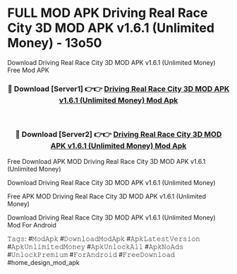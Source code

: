 # FULL MOD APK Driving Real Race City 3D MOD APK v1.6.1 (Unlimited Money) - 13o50
Download Driving Real Race City 3D MOD APK v1.6.1 (Unlimited Money) Free Mod APK

<div align="center">
<h3>🔴 Download [Server1] 👉👉 <a href="https://apk-comot.site?title=Driving_Real_Race_City_3D_MOD_APK_v1.6.1_(Unlimited_Money)">Driving Real Race City 3D MOD APK v1.6.1 (Unlimited Money) Mod Apk</a></h3><br>

<h3>🔴 Download [Server2] 👉👉 <a href="https://apk-comot.site?title=Driving_Real_Race_City_3D_MOD_APK_v1.6.1_(Unlimited_Money)">Driving Real Race City 3D MOD APK v1.6.1 (Unlimited Money) Mod Apk</a></h3>
</div>


Free Download APK MOD Driving Real Race City 3D MOD APK v1.6.1 (Unlimited Money)

Download Driving Real Race City 3D MOD APK v1.6.1 (Unlimited Money) 

Free APK MOD Driving Real Race City 3D MOD APK v1.6.1 (Unlimited Money) 

Download Driving Real Race City 3D MOD APK v1.6.1 (Unlimited Money) Mod For Android

𝚃𝚊𝚐𝚜: #𝙼𝚘𝚍𝙰𝚙𝚔 #𝙳𝚘𝚠𝚗𝚕𝚘𝚊𝚍𝙼𝚘𝚍𝙰𝚙𝚔 #𝙰𝚙𝚔𝙻𝚊𝚝𝚎𝚜𝚝𝚅𝚎𝚛𝚜𝚒𝚘𝚗 #𝙰𝚙𝚔𝚄𝚗𝚕𝚒𝚖𝚒𝚝𝚎𝚍𝙼𝚘𝚗𝚎𝚢 #𝙰𝚙𝚔𝚄𝚗𝚕𝚘𝚌𝚔𝙰𝚕𝚕 #𝙰𝚙𝚔𝙽𝚘𝙰𝚍𝚜 #𝚄𝚗𝚕𝚘𝚌𝚔𝙿𝚛𝚎𝚖𝚒𝚞𝚖 #𝙵𝚘𝚛𝙰𝚗𝚍𝚛𝚘𝚒𝚍 #𝙵𝚛𝚎𝚎𝙳𝚘𝚠𝚗𝚕𝚘𝚊𝚍 #home_design_mod_apk